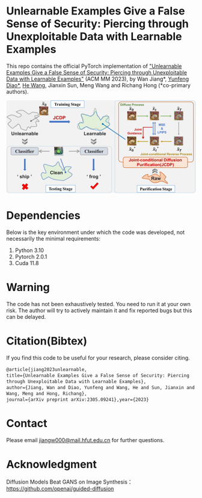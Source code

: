 # Unlearnable Examples Give a False Sense of Security: Piercing through Unexploitable Data with Learnable Examples

This repo contains the official PyTorch implementation of ["Unlearnable Examples Give a False Sense of Security: Piercing through Unexploitable Data with Learnable Examples"](https://arxiv.org/abs/2305.09241) (ACM MM 2023), by Wan Jiang*, [Yunfeng Diao*](http://faculty.hfut.edu.cn/diaoyunfeng/en/index.htm), [He Wang](https://drhewang.com/), Jianxin Sun, Meng Wang and Richang Hong (*co-primary authors).

![overview.png](https://github.com/jiangw-0/LE_JCDP/blob/main/imgs/overview.png)

# Dependencies

Below is the key environment under which the code was developed, not necessarily the minimal requirements:

1.  Python 3.10
2.  Pytorch 2.0.1
3.  Cuda 11.8


# Warning

The code has not been exhaustively tested. You need to run it at your own risk. The author will try to actively maintain it and fix reported bugs but this can be delayed.


# Citation(Bibtex)

If you find this code to be useful for your research, please consider citing.

```
@article{jiang2023unlearnable,
title={Unlearnable Examples Give a False Sense of Security: Piercing through Unexploitable Data with Learnable Examples},
author={Jiang, Wan and Diao, Yunfeng and Wang, He and Sun, Jianxin and Wang, Meng and Hong, Richang},
journal={arXiv preprint arXiv:2305.09241},year={2023}
```

# Contact

Please email <jiangw000@mail.hfut.edu.cn> for further questions.

# Acknowledgment

Diffusion Models Beat GANS on Image Synthesis：https://github.com/openai/guided-diffusion


